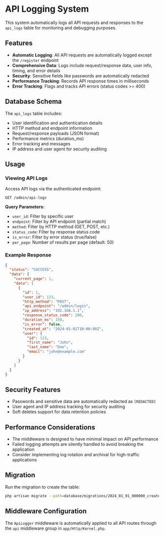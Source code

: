 # API Logging System

This system automatically logs all API requests and responses to the `api_logs` table for monitoring and debugging purposes.

## Features

- **Automatic Logging**: All API requests are automatically logged except the `/register` endpoint
- **Comprehensive Data**: Logs include request/response data, user info, timing, and error details
- **Security**: Sensitive fields like passwords are automatically redacted
- **Performance Tracking**: Records API response times in milliseconds
- **Error Tracking**: Flags and tracks API errors (status codes >= 400)

## Database Schema

The `api_logs` table includes:
- User identification and authentication details
- HTTP method and endpoint information
- Request/response payloads (JSON format)
- Performance metrics (duration_ms)
- Error tracking and messages
- IP address and user agent for security auditing

## Usage

### Viewing API Logs

Access API logs via the authenticated endpoint:
```
GET /admin/api-logs
```

**Query Parameters:**
- `user_id`: Filter by specific user
- `endpoint`: Filter by API endpoint (partial match)
- `method`: Filter by HTTP method (GET, POST, etc.)
- `status_code`: Filter by response status code
- `is_error`: Filter by error status (true/false)
- `per_page`: Number of results per page (default: 50)

### Example Response
```json
{
  "status": "SUCCESS",
  "data": {
    "current_page": 1,
    "data": [
      {
        "id": 1,
        "user_id": 123,
        "http_method": "POST",
        "api_endpoint": "/admin/login",
        "ip_address": "192.168.1.1",
        "response_status_code": 200,
        "duration_ms": 150,
        "is_error": false,
        "created_at": "2024-01-01T10:00:00Z",
        "user": {
          "id": 123,
          "first_name": "John",
          "last_name": "Doe",
          "email": "john@example.com"
        }
      }
    ]
  }
}
```

## Security Features

- Passwords and sensitive data are automatically redacted as `[REDACTED]`
- User agent and IP address tracking for security auditing
- Soft deletes support for data retention policies

## Performance Considerations

- The middleware is designed to have minimal impact on API performance
- Failed logging attempts are silently handled to avoid breaking the application
- Consider implementing log rotation and archival for high-traffic applications

## Migration

Run the migration to create the table:
```bash
php artisan migrate --path=database/migrations/2024_01_01_000000_create_api_logs_table.php
```

## Middleware Configuration

The `ApiLogger` middleware is automatically applied to all API routes through the `api` middleware group in `app/Http/Kernel.php`.